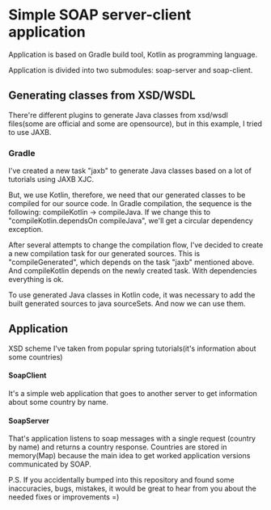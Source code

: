 # Simple SOAP server-client application

Application is based on Gradle build tool, Kotlin as programming language.

Application is divided into two submodules: soap-server and soap-client.

## Generating classes from XSD/WSDL

There're different plugins to generate Java classes from xsd/wsdl files(some are official and some are opensource), 
but in this example, I tried to use JAXB.

### Gradle

I've created a new task "jaxb" to generate Java classes based on a lot of tutorials using JAXB XJC.

But, we use Kotlin, therefore, we need that our generated classes to be compiled for our source code.
In Gradle compilation, the sequence is the following: compileKotlin -> compileJava.
If we change this to "compileKotlin.dependsOn compileJava", we'll get a circular dependency exception.

After several attempts to change the compilation flow, I've decided to create a new compilation task for our generated sources.
This is "compileGenerated", which depends on the task "jaxb" mentioned above.
And compileKotlin depends on the newly created task.
With dependencies everything is ok.

To use generated Java classes in Kotlin code, it was necessary to add the built generated sources to java sourceSets.
And now we can use them.

## Application

XSD scheme I've taken from popular spring tutorials(it's information about some countries)

#### SoapClient

It's a simple web application that goes to another server to get information about some country by name.

#### SoapServer

That's application listens to soap messages with a single request (country by name) and returns a country response.
Countries are stored in memory(Map) because the main idea to get worked application versions communicated by SOAP.


P.S. If you accidentally bumped into this repository and found some inaccuracies, bugs, mistakes, 
it would be great to hear from you about the needed fixes or improvements =)
